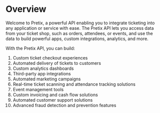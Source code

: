 # Overview

Welcome to Pretix, a powerful API enabling you to integrate ticketing into any application or service with ease. The Pretix API lets you access data from your ticket shop, such as orders, attendees, or events, and use the data to build powerful apps, custom integrations, analytics, and more.

With the Pretix API, you can build:

1. Custom ticket checkout experiences
2. Automated delivery of tickets to customers
3. Custom analytics dashboards
4. Third-party app integrations
5. Automated marketing campaigns
6. Real-time ticket scanning and attendance tracking solutions
7. Event management tools
8. Custom invoicing and cash flow solutions
9. Automated customer support solutions
10. Advanced fraud detection and prevention features
